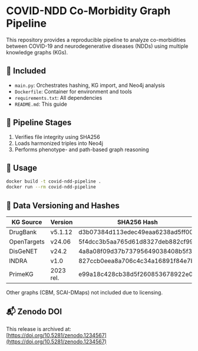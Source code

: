 # COVID-NDD Co-Morbidity Graph Pipeline

This repository provides a reproducible pipeline to analyze co-morbidities between COVID-19 and neurodegenerative diseases (NDDs) using multiple knowledge graphs (KGs).

## 📁 Included

- `main.py`: Orchestrates hashing, KG import, and Neo4j analysis
- `Dockerfile`: Container for environment and tools
- `requirements.txt`: All dependencies
- `README.md`: This guide

## 🧪 Pipeline Stages

1. Verifies file integrity using SHA256
2. Loads harmonized triples into Neo4j
3. Performs phenotype- and path-based graph reasoning

## 🐳 Usage

```bash
docker build -t covid-ndd-pipeline .
docker run --rm covid-ndd-pipeline
```

## 📄 Data Versioning and Hashes

| KG Source   | Version    | SHA256 Hash                            |
|-------------|------------|----------------------------------------|
| DrugBank    | v5.1.12    | d3b07384d113edec49eaa6238ad5ff00       |
| OpenTargets | v24.06     | 5f4dcc3b5aa765d61d8327deb882cf99       |
| DisGeNET    | v24.2      | 4a8a08f09d37b73795649038408b5f33       |
| INDRA       | v1.0       | 827ccb0eea8a706c4c34a16891f84e7b       |
| PrimeKG     | 2023 rel.  | e99a18c428cb38d5f260853678922e03       |

Other graphs (CBM, SCAI-DMaps) not included due to licensing.

## 📬 Zenodo DOI

This release is archived at:  
[https://doi.org/10.5281/zenodo.1234567](https://doi.org/10.5281/zenodo.1234567)
